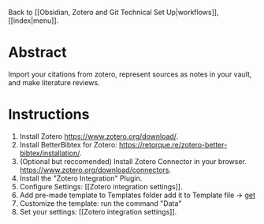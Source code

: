 Back to [[Obsidian, Zotero and Git Technical Set Up|workflows]], [[index|menu]].
# Abstract
Import your citations from zotero, represent sources as notes in your vault, and make literature reviews. 
# Instructions
1. Install Zotero <https://www.zotero.org/download/>.
2. Install BetterBibtex for Zotero: <https://retorque.re/zotero-better-bibtex/installation/>.
3. (Optional but reccomended) Install Zotero Connector in your browser. <https://www.zotero.org/download/connectors>.
4. Install the "Zotero Integration" Plugin.
5. Configure Settings: [[Zotero integration settings]].
6. Add pre-made template to Templates folder add it to Template file -> [get](https://raw.githubusercontent.com/mscott99/matthewscott-blog/main/files/Zotero_Template.md)
7. Customize the template: run the command "Data"
8. Set your settings: [[Zotero integration settings]].
